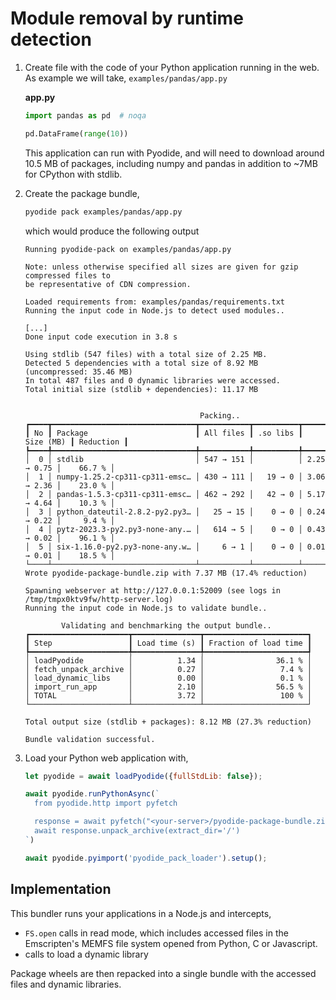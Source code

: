 # Module removal by runtime detection

1. Create file with the code of your Python application running in the web. As example we will take,
   `examples/pandas/app.py`

   **app.py**

   ```py
   import pandas as pd  # noqa

   pd.DataFrame(range(10))
   ```

   This application can run with Pyodide, and will need to download around 10.5
   MB of packages, including numpy and pandas in addition to
   ~7MB for CPython with stdlib.

2. Create the package bundle,

   ```bash
   pyodide pack examples/pandas/app.py
   ```
   which would produce the following output

   ```
   Running pyodide-pack on examples/pandas/app.py

   Note: unless otherwise specified all sizes are given for gzip compressed files to
   be representative of CDN compression.

   Loaded requirements from: examples/pandas/requirements.txt
   Running the input code in Node.js to detect used modules..

   [...]
   Done input code execution in 3.8 s

   Using stdlib (547 files) with a total size of 2.25 MB.
   Detected 5 dependencies with a total size of 8.92 MB  (uncompressed: 35.46 MB)
   In total 487 files and 0 dynamic libraries were accessed.
   Total initial size (stdlib + dependencies): 11.17 MB


                                          Packing..
   ┏━━━━┳━━━━━━━━━━━━━━━━━━━━━━━━━━━━━━━━┳━━━━━━━━━━━┳━━━━━━━━━━┳━━━━━━━━━━━━━┳━━━━━━━━━━━┓
   ┃ No ┃ Package                        ┃ All files ┃ .so libs ┃   Size (MB) ┃ Reduction ┃
   ┡━━━━╇━━━━━━━━━━━━━━━━━━━━━━━━━━━━━━━━╇━━━━━━━━━━━╇━━━━━━━━━━╇━━━━━━━━━━━━━╇━━━━━━━━━━━┩
   │  0 │ stdlib                         │ 547 → 151 │          │ 2.25 → 0.75 │    66.7 % │
   │  1 │ numpy-1.25.2-cp311-cp311-emsc… │ 430 → 111 │   19 → 0 │ 3.06 → 2.36 │    23.0 % │
   │  2 │ pandas-1.5.3-cp311-cp311-emsc… │ 462 → 292 │   42 → 0 │ 5.17 → 4.64 │    10.3 % │
   │  3 │ python_dateutil-2.8.2-py2.py3… │   25 → 15 │    0 → 0 │ 0.24 → 0.22 │     9.4 % │
   │  4 │ pytz-2023.3-py2.py3-none-any.… │   614 → 5 │    0 → 0 │ 0.43 → 0.02 │    96.1 % │
   │  5 │ six-1.16.0-py2.py3-none-any.w… │     6 → 1 │    0 → 0 │ 0.01 → 0.01 │    18.5 % │
   └────┴────────────────────────────────┴───────────┴──────────┴─────────────┴───────────┘
   Wrote pyodide-package-bundle.zip with 7.37 MB (17.4% reduction)

   Spawning webserver at http://127.0.0.1:52009 (see logs in /tmp/tmpx0ktv9fw/http-server.log)
   Running the input code in Node.js to validate bundle..

           Validating and benchmarking the output bundle..
   ┏━━━━━━━━━━━━━━━━━━━━━━┳━━━━━━━━━━━━━━━┳━━━━━━━━━━━━━━━━━━━━━━━┓
   ┃ Step                 ┃ Load time (s) ┃ Fraction of load time ┃
   ┡━━━━━━━━━━━━━━━━━━━━━━╇━━━━━━━━━━━━━━━╇━━━━━━━━━━━━━━━━━━━━━━━┩
   │ loadPyodide          │          1.34 │                36.1 % │
   │ fetch_unpack_archive │          0.27 │                 7.4 % │
   │ load_dynamic_libs    │          0.00 │                 0.1 % │
   │ import_run_app       │          2.10 │                56.5 % │
   │ TOTAL                │          3.72 │                 100 % │
   └──────────────────────┴───────────────┴───────────────────────┘

   Total output size (stdlib + packages): 8.12 MB (27.3% reduction)

   Bundle validation successful.
   ```
3. Load your Python web application with,
   ```js
   let pyodide = await loadPyodide({fullStdLib: false});

   await pyodide.runPythonAsync(`
     from pyodide.http import pyfetch

     response = await pyfetch("<your-server>/pyodide-package-bundle.zip")
     await response.unpack_archive(extract_dir='/')
   `)

   await pyodide.pyimport('pyodide_pack_loader').setup();
   ```

## Implementation

This bundler runs your applications in a Node.js and intercepts,
 - `FS.open` calls in read mode, which includes accessed files in the Emscripten's MEMFS file system opened from Python, C or Javascript.
 - calls to load a dynamic library

Package wheels are then repacked into a single bundle with the accessed files and dynamic libraries.
